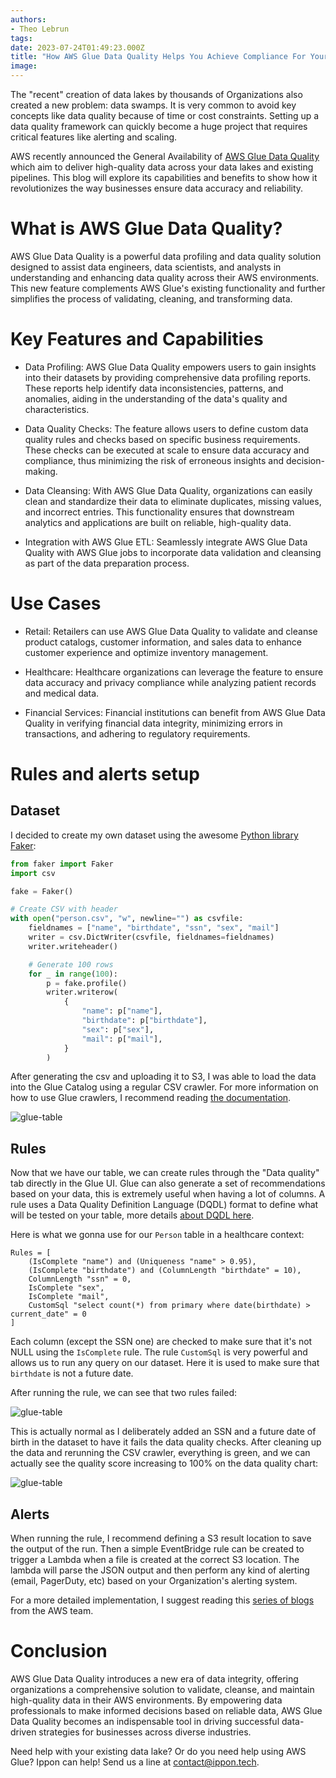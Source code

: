 ```yaml
---
authors:
- Theo Lebrun
tags:
date: 2023-07-24T01:49:23.000Z
title: "How AWS Glue Data Quality Helps You Achieve Compliance For Your Data Lake With Confidence"
image: 
---
```


The "recent" creation of data lakes by thousands of Organizations also created a new problem: data swamps. It is very common to avoid key concepts like data quality because of time or cost constraints. Setting up a data quality framework can quickly become a huge project that requires critical features like alerting and scaling.

AWS recently announced the General Availability of [AWS Glue Data Quality](https://aws.amazon.com/glue/features/data-quality/) which aim to deliver high-quality data across your data lakes and existing pipelines. This blog will explore its capabilities and benefits to show how it revolutionizes the way businesses ensure data accuracy and reliability.

# What is AWS Glue Data Quality?

AWS Glue Data Quality is a powerful data profiling and data quality solution designed to assist data engineers, data scientists, and analysts in understanding and enhancing data quality across their AWS environments. This new feature complements AWS Glue's existing functionality and further simplifies the process of validating, cleaning, and transforming data.

# Key Features and Capabilities

- Data Profiling: AWS Glue Data Quality empowers users to gain insights into their datasets by providing comprehensive data profiling reports. These reports help identify data inconsistencies, patterns, and anomalies, aiding in the understanding of the data's quality and characteristics.

- Data Quality Checks: The feature allows users to define custom data quality rules and checks based on specific business requirements. These checks can be executed at scale to ensure data accuracy and compliance, thus minimizing the risk of erroneous insights and decision-making.

- Data Cleansing: With AWS Glue Data Quality, organizations can easily clean and standardize their data to eliminate duplicates, missing values, and incorrect entries. This functionality ensures that downstream analytics and applications are built on reliable, high-quality data.

- Integration with AWS Glue ETL: Seamlessly integrate AWS Glue Data Quality with AWS Glue jobs to incorporate data validation and cleansing as part of the data preparation process.

# Use Cases

- Retail: Retailers can use AWS Glue Data Quality to validate and cleanse product catalogs, customer information, and sales data to enhance customer experience and optimize inventory management.

- Healthcare: Healthcare organizations can leverage the feature to ensure data accuracy and privacy compliance while analyzing patient records and medical data.

- Financial Services: Financial institutions can benefit from AWS Glue Data Quality in verifying financial data integrity, minimizing errors in transactions, and adhering to regulatory requirements.

# Rules and alerts setup

## Dataset

I decided to create my own dataset using the awesome [Python library Faker](https://faker.readthedocs.io/en/master/index.html):

```python
from faker import Faker
import csv

fake = Faker()

# Create CSV with header
with open("person.csv", "w", newline="") as csvfile:
    fieldnames = ["name", "birthdate", "ssn", "sex", "mail"]
    writer = csv.DictWriter(csvfile, fieldnames=fieldnames)
    writer.writeheader()

    # Generate 100 rows
    for _ in range(100):
        p = fake.profile()
        writer.writerow(
            {
                "name": p["name"],
                "birthdate": p["birthdate"],
                "sex": p["sex"],
                "mail": p["mail"],
            }
        )
```

After generating the csv and uploading it to S3, I was able to load the data into the Glue Catalog using a regular CSV crawler. For more information on how to use Glue crawlers, I recommend reading [the documentation](https://docs.aws.amazon.com/glue/latest/dg/add-crawler.html).

![glue-table](https://raw.githubusercontent.com/Falydoor/blog-usa/blog-glue/images/2023/07/aws-glue-table.png)

## Rules

Now that we have our table, we can create rules through the "Data quality" tab directly in the Glue UI. Glue can also generate a set of recommendations based on your data, this is extremely useful when having a lot of columns. A rule uses a Data Quality Definition Language (DQDL) format to define what will be tested on your table, more details [about DQDL here](https://docs.aws.amazon.com/glue/latest/dg/dqdl.html).

Here is what we gonna use for our `Person` table in a healthcare context:

```
Rules = [
    (IsComplete "name") and (Uniqueness "name" > 0.95),
    (IsComplete "birthdate") and (ColumnLength "birthdate" = 10),
    ColumnLength "ssn" = 0,
    IsComplete "sex",
    IsComplete "mail",
    CustomSql "select count(*) from primary where date(birthdate) > current_date" = 0
]
```

Each column (except the SSN one) are checked to make sure that it's not NULL using the `IsComplete` rule. The rule `CustomSql` is very powerful and allows us to run any query on our dataset. Here it is used to make sure that `birthdate` is not a future date.

After running the rule, we can see that two rules failed:

![glue-table](https://raw.githubusercontent.com/Falydoor/blog-usa/blog-glue/images/2023/07/aws-glue-rules.png)

This is actually normal as I deliberately added an SSN and a future date of birth in the dataset to have it fails the data quality checks. After cleaning up the data and rerunning the CSV crawler, everything is green, and we can actually see the quality score increasing to 100% on the data quality chart:

![glue-table](https://raw.githubusercontent.com/Falydoor/blog-usa/blog-glue/images/2023/07/aws-glue-chart.png)

## Alerts

When running the rule, I recommend defining a S3 result location to save the output of the run. Then a simple EventBridge rule can be created to trigger a Lambda when a file is created at the correct S3 location. The lambda will parse the JSON output and then perform any kind of alerting (email, PagerDuty, etc) based on your Organization's alerting system.

For a more detailed implementation, I suggest reading this [series of blogs](https://aws.amazon.com/blogs/big-data/getting-started-with-aws-glue-data-quality-from-the-aws-glue-data-catalog/) from the AWS team.

# Conclusion

AWS Glue Data Quality introduces a new era of data integrity, offering organizations a comprehensive solution to validate, cleanse, and maintain high-quality data in their AWS environments. By empowering data professionals to make informed decisions based on reliable data, AWS Glue Data Quality becomes an indispensable tool in driving successful data-driven strategies for businesses across diverse industries.

Need help with your existing data lake? Or do you need help using AWS Glue? Ippon can help! Send us a line at [contact@ippon.tech](mailto:contact@ippon.tech).
